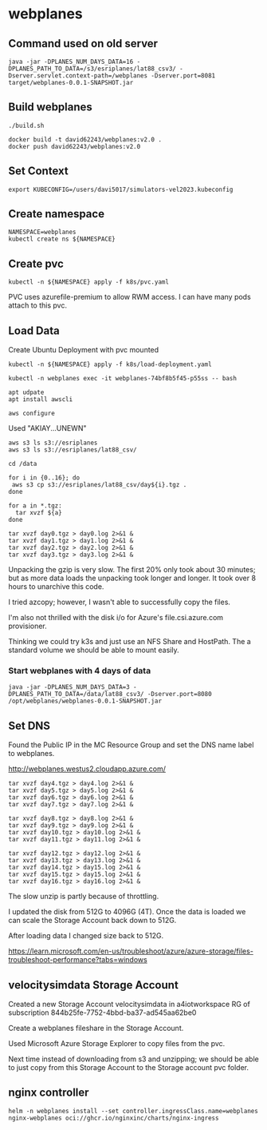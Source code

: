 
# webplanes

## Command used on old server 

```
java -jar -DPLANES_NUM_DAYS_DATA=16 -DPLANES_PATH_TO_DATA=/s3/esriplanes/lat88_csv3/ -Dserver.servlet.context-path=/webplanes -Dserver.port=8081 target/webplanes-0.0.1-SNAPSHOT.jar
```


## Build webplanes

```
./build.sh 
```

```
docker build -t david62243/webplanes:v2.0 .
docker push david62243/webplanes:v2.0
```

## Set Context

```
export KUBECONFIG=/users/davi5017/simulators-vel2023.kubeconfig
```

## Create namespace

```
NAMESPACE=webplanes
kubectl create ns ${NAMESPACE}
```

## Create pvc

```
kubectl -n ${NAMESPACE} apply -f k8s/pvc.yaml
```

PVC uses azurefile-premium to allow RWM access.  I can have many pods attach to this pvc. 

## Load Data 

Create Ubuntu Deployment with pvc mounted

```
kubectl -n ${NAMESPACE} apply -f k8s/load-deployment.yaml 
```

```
kubectl -n webplanes exec -it webplanes-74bf8b5f45-p55ss -- bash
```

```
apt udpate
apt install awscli
```

```
aws configure
```


Used "AKIAY...UNEWN" 

```
aws s3 ls s3://esriplanes
aws s3 ls s3://esriplanes/lat88_csv/
```

```
cd /data
```

```
for i in {0..16}; do
 aws s3 cp s3://esriplanes/lat88_csv/day${i}.tgz .
done
```

```
for a in *.tgz:
  tar xvzf ${a}
done
```

```
tar xvzf day0.tgz > day0.log 2>&1 &
tar xvzf day1.tgz > day1.log 2>&1 &
tar xvzf day2.tgz > day2.log 2>&1 &
tar xvzf day3.tgz > day3.log 2>&1 &
```

Unpacking the gzip is very slow.  The first 20% only took about 30 minutes; but as more data loads the unpacking took longer and longer.  It took over 8 hours to unarchive this code.  

I tried azcopy; however, I wasn't able to successfully copy the files. 

I'm also not thrilled with the disk i/o for Azure's file.csi.azure.com provisioner. 

Thinking we could try k3s and just use an NFS Share and HostPath.  The a standard volume we should be able to mount easily. 

### Start webplanes with 4 days of data

```
java -jar -DPLANES_NUM_DAYS_DATA=3 -DPLANES_PATH_TO_DATA=/data/lat88_csv3/ -Dserver.port=8080 /opt/webplanes/webplanes-0.0.1-SNAPSHOT.jar
```


## Set DNS 

Found the Public IP in the MC Resource Group and set the DNS name label to webplanes. 

http://webplanes.westus2.cloudapp.azure.com/



```
tar xvzf day4.tgz > day4.log 2>&1 &
tar xvzf day5.tgz > day5.log 2>&1 &
tar xvzf day6.tgz > day6.log 2>&1 &
tar xvzf day7.tgz > day7.log 2>&1 &
```


```
tar xvzf day8.tgz > day8.log 2>&1 &
tar xvzf day9.tgz > day9.log 2>&1 &
tar xvzf day10.tgz > day10.log 2>&1 &
tar xvzf day11.tgz > day11.log 2>&1 &
```

```
tar xvzf day12.tgz > day12.log 2>&1 &
tar xvzf day13.tgz > day13.log 2>&1 &
tar xvzf day14.tgz > day15.log 2>&1 &
tar xvzf day15.tgz > day15.log 2>&1 &
tar xvzf day16.tgz > day16.log 2>&1 &
```

The slow unzip is partly because of throttling. 

I updated the disk from 512G to 4096G (4T).  Once the data is loaded we can scale the Storage Account back down to 512G.

After loading data I changed size back to 512G. 

https://learn.microsoft.com/en-us/troubleshoot/azure/azure-storage/files-troubleshoot-performance?tabs=windows

## velocitysimdata Storage Account

Created a new Storage Account velocitysimdata in a4iotworkspace RG of subscription 844b25fe-7752-4bbd-ba37-ad545aa62be0

Create a webplanes fileshare in the Storage Account.

Used Microsoft Azure Storage Explorer to copy files from the pvc.

Next time instead of downloading from s3 and unzipping; we should be able to just copy from this Storage Account to the Storage account pvc folder. 

## nginx controller

```
helm -n webplanes install --set controller.ingressClass.name=webplanes nginx-webplanes oci://ghcr.io/nginxinc/charts/nginx-ingress
```